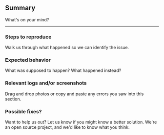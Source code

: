 ## Summary
What's on your mind?

---
### Steps to reproduce
Walk us through what happened so we can identify the issue.

### Expected behavior
What was supposed to happen? What happened instead?

### Relevant logs and/or screenshots
Drag and drop photos or copy and paste any errors you saw into this section.

### Possible fixes?
Want to help us out? Let us know if you might know a better solution. We're an open source project, and we'd like to know what you think.

